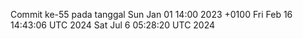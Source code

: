 Commit ke-55 pada tanggal Sun Jan 01 14:00 2023 +0100
Fri Feb 16 14:43:06 UTC 2024
Sat Jul  6 05:28:20 UTC 2024
